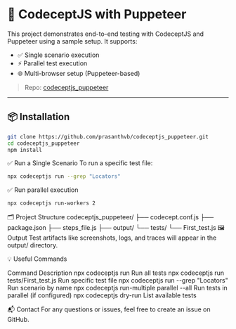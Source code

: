 # 🧪 CodeceptJS with Puppeteer

This project demonstrates end-to-end testing with CodeceptJS and Puppeteer using a sample setup. It supports:

- ✅ Single scenario execution
- ⚡ Parallel test execution
- 🌐 Multi-browser setup (Puppeteer-based)

> Repo: [codeceptjs_puppeteer](https://github.com/prasanthvb/codeceptjs_puppeteer)

---

## 📦 Installation

```bash
git clone https://github.com/prasanthvb/codeceptjs_puppeteer.git
cd codeceptjs_puppeteer
npm install
```
✅ Run a Single Scenario
To run a specific test file:

```bash
npx codeceptjs run --grep "Locators"
```
✅ Run parallel execution

```bash
npx codeceptjs run-workers 2
```
🗂 Project Structure
codeceptjs_puppeteer/
├── codecept.conf.js
├── package.json
├── steps_file.js
├── output/
└── tests/
    └── First_test.js
🖼 Output
Test artifacts like screenshots, logs, and traces will appear in the output/ directory.

💡 Useful Commands

Command	Description
npx codeceptjs run	Run all tests
npx codeceptjs run tests/First_test.js	Run specific test file
npx codeceptjs run --grep "Locators"	Run scenario by name
npx codeceptjs run-multiple parallel --all	Run tests in parallel (if configured)
npx codeceptjs dry-run	List available tests


📬 Contact
For any questions or issues, feel free to create an issue on GitHub.
